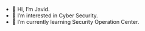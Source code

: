 - 👋 Hi, I’m Javid.
- 👀 I’m interested in Cyber Security.
- 🌱 I’m currently learning Security Operation Center.
<!---
javidasadli/javidasadli is a ✨ special ✨ repository because its `README.md` (this file) appears on your GitHub profile.
You can click the Preview link to take a look at your changes.
--->
